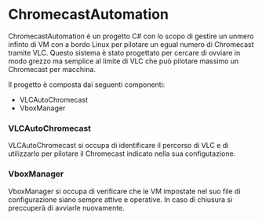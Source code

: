 # ChromecastAutomation
ChromecastAutomation è un progetto C# con lo scopo di gestire un unmero infinto di VM con a bordo Linux per pilotare un egual numero di Chromecast tramite VLC.
Questo sistema è stato progettato per cercare di ovviare in modo grezzo ma semplice al limite di VLC che può pilotare massimo un Chromecast per macchina.

Il progetto è composta dai seguenti componenti:
* VLCAutoChromecast
* VboxManager

### VLCAutoChromecast
VLCAutoChromecast si occupa di identificare il percorso di VLC e di utilizzarlo per pilotare il Chromecast indicato nella sua configutazione.

### VboxManager
VboxManager si occupa di verificare che le VM impostate nel suo file di configurazione siano sempre attive e operative. In caso di chiusura si preccuperà di avviarle nuovamente.
